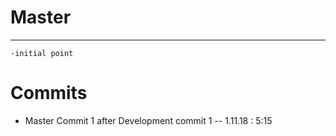 # Master
-------------------------------
    -initial point
    
# Commits

- Master Commit 1 after Development commit 1 -- 1.11.18 : 5:15